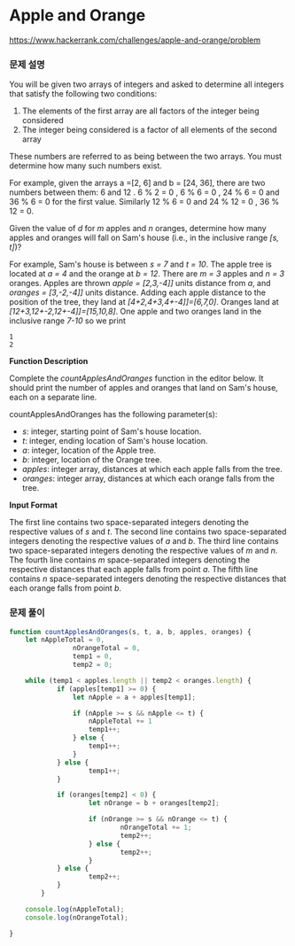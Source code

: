 # Apple and Orange

https://www.hackerrank.com/challenges/apple-and-orange/problem

### 문제 설명

You will be given two arrays of integers and asked to determine all integers that satisfy the following two conditions:

1. The elements of the first array are all factors of the integer being considered
2. The integer being considered is a factor of all elements of the second array

These numbers are referred to as being between the two arrays. You must determine how many such numbers exist.

For example, given the arrays a =[2, 6] and b = [24, 36], there are two numbers between them: 6 and 12 . 6 % 2 = 0 , 6 % 6 = 0 , 24 % 6 = 0 and 36 % 6 = 0 for the first value. Similarly 12 % 6 = 0 and 24 % 12 = 0 , 36 % 12 = 0.

Given the value of *d* for *m* apples and *n* oranges, determine how many apples and oranges will fall on Sam's house (i.e., in the inclusive range *[s, t]*)?

For example, Sam's house is between *s = 7* and *t = 10*. The apple tree is located at *a = 4* and the orange at *b = 12*. There are *m = 3* apples and *n = 3* oranges. Apples are thrown *apple = [2,3,-4]]* units distance from *a*, and *oranges = [3,-2,-4]]* units distance. Adding each apple distance to the position of the tree, they land at *[4+2,4+3,4+-4]]=[6,7,0]*. Oranges land at *[12+3,12+-2,12+-4]]=[15,10,8]*. One apple and two oranges land in the inclusive range *7-10* so we print

```
1
2
```

**Function Description**

Complete the *countApplesAndOranges* function in the editor below. It should print the number of apples and oranges that land on Sam's house, each on a separate line.

countApplesAndOranges has the following parameter(s):

- *s*: integer, starting point of Sam's house location.
- *t*: integer, ending location of Sam's house location.
- *a*: integer, location of the Apple tree.
- *b*: integer, location of the Orange tree.
- *apples*: integer array, distances at which each apple falls from the tree.
- *oranges*: integer array, distances at which each orange falls from the tree.

**Input Format**

The first line contains two space-separated integers denoting the respective values of *s* and *t*.
The second line contains two space-separated integers denoting the respective values of *a* and *b*.
The third line contains two space-separated integers denoting the respective values of *m* and *n*.
The fourth line contains *m* space-separated integers denoting the respective distances that each apple falls from point *a*.
The fifth line contains *n* space-separated integers denoting the respective distances that each orange falls from point *b*.

### 문제 풀이

```jsx
function countApplesAndOranges(s, t, a, b, apples, oranges) {
    let nAppleTotal = 0,
				nOrangeTotal = 0,
				temp1 = 0,
				temp2 = 0;

    while (temp1 < apples.length || temp2 < oranges.length) {
			if (apples[temp1] >= 0) {
				let nApple = a + apples[temp1];

				if (nApple >= s && nApple <= t) {
					nAppleTotal += 1
					temp1++;
				} else {
					temp1++;
				}
			} else {
					temp1++;
			}

			if (oranges[temp2] < 0) {
					let nOrange = b + oranges[temp2];

					if (nOrange >= s && nOrange <= t) {
							nOrangeTotal += 1;
							temp2++;
					} else {
							temp2++;
					}
			} else {
					temp2++;
			}
		}

	console.log(nAppleTotal);
	console.log(nOrangeTotal);

}
```
